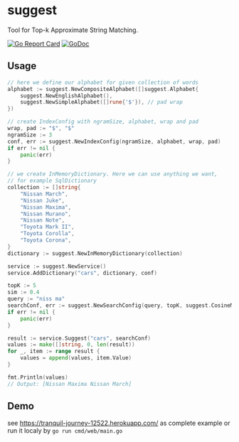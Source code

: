 # suggest

Tool for Top-k Approximate String Matching.

[![Go Report Card](https://goreportcard.com/badge/github.com/alldroll/suggest)](https://goreportcard.com/report/github.com/alldroll/suggest)
[![GoDoc](https://godoc.org/github.com/Lazin/go-ngram?status.png)](https://godoc.org/github.com/alldroll/suggest)

## Usage

```go
// here we define our alphabet for given collection of words
alphabet := suggest.NewCompositeAlphabet([]suggest.Alphabet{
    suggest.NewEnglishAlphabet(),
    suggest.NewSimpleAlphabet([]rune{'$'}), // pad wrap
})

// create IndexConfig with ngramSize, alphabet, wrap and pad
wrap, pad := "$", "$"
ngramSize := 3
conf, err := suggest.NewIndexConfig(ngramSize, alphabet, wrap, pad)
if err != nil {
    panic(err)
}

// we create InMemoryDictionary. Here we can use anything we want,
// for example SqlDictionary
collection := []string{
    "Nissan March",
    "Nissan Juke",
    "Nissan Maxima",
    "Nissan Murano",
    "Nissan Note",
    "Toyota Mark II",
    "Toyota Corolla",
    "Toyota Corona",
}
dictionary := suggest.NewInMemoryDictionary(collection)

service := suggest.NewService()
service.AddDictionary("cars", dictionary, conf)

topK := 5
sim := 0.4
query := "niss ma"
searchConf, err := suggest.NewSearchConfig(query, topK, suggest.CosineMetric(), sim)
if err != nil {
    panic(err)
}

result := service.Suggest("cars", searchConf)
values := make([]string, 0, len(result))
for _, item := range result {
    values = append(values, item.Value)
}

fmt.Println(values)
// Output: [Nissan Maxima Nissan March]
```

## Demo
see https://tranquil-journey-12522.herokuapp.com/ as complete example
or run it localy by `go run cmd/web/main.go`
